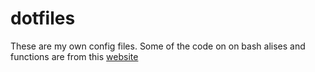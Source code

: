# dotfiles
These are my own config files. Some of the code on on bash alises and functions are from this [website][1]

[1]: https://opensource.com/article/19/7/bash-aliases "OpenSource"
